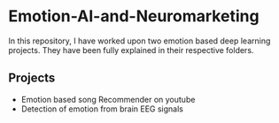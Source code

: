 # Emotion-AI-and-Neuromarketing
In this repository, I have worked upon two emotion based deep learning projects. They have been fully explained in their respective folders.
## Projects
- Emotion based song Recommender on youtube
- Detection of emotion from brain EEG signals
